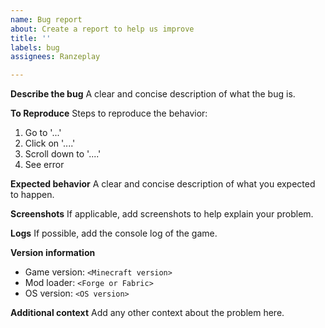 ```yaml
---
name: Bug report
about: Create a report to help us improve
title: ''
labels: bug
assignees: Ranzeplay

---
```


**Describe the bug**
A clear and concise description of what the bug is.

**To Reproduce**
Steps to reproduce the behavior:
1. Go to '...'
2. Click on '....'
3. Scroll down to '....'
4. See error

**Expected behavior**
A clear and concise description of what you expected to happen.

**Screenshots**
If applicable, add screenshots to help explain your problem.

**Logs**
If possible, add the console log of the game.

**Version information**
- Game version: `<Minecraft version>`
- Mod loader: `<Forge or Fabric>`
- OS version: `<OS version>`

**Additional context**
Add any other context about the problem here.
